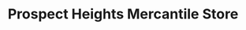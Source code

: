 ---
title: "Prospect Heights Mercantile Store"
url: /canon-city/prospect-heights-mercantile-store/
shop: Antiquitäten
---